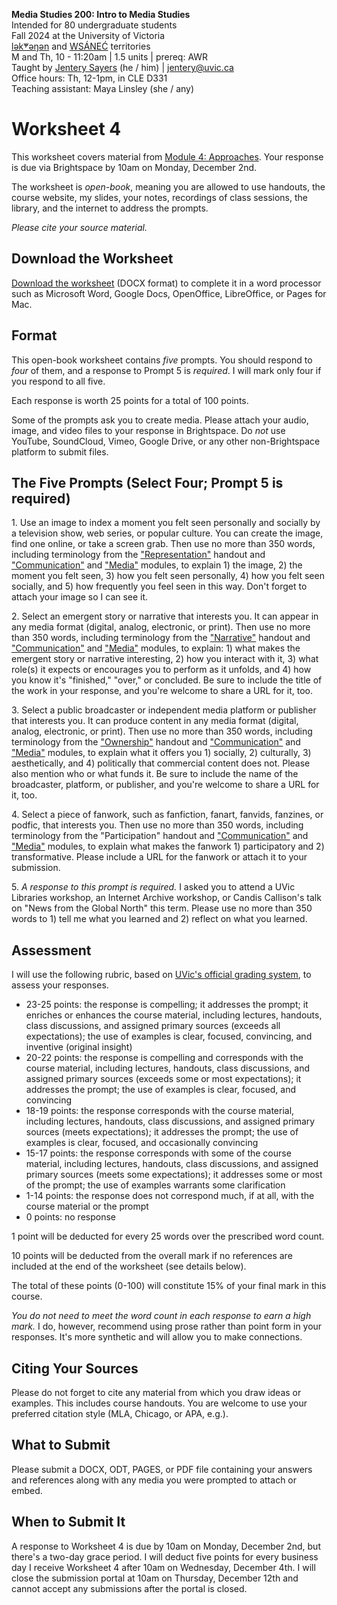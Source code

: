 **Media Studies 200: Intro to Media Studies**       
Intended for 80 undergraduate students      
Fall 2024 at the University of Victoria   
[lək̓ʷəŋən](https://www.songheesnation.ca/community/l-k-ng-n-traditional-territory) and [<u>W</u>SÁNEĆ](https://wsanec.com/) territories    
M and Th, 10 - 11:20am | 1.5 units | prereq: AWR     
Taught by [Jentery Sayers](https://jntry.work/) (he / him) | [jentery@uvic.ca](mailto:jentery@uvic.ca)    
Office hours: Th, 12-1pm, in CLE D331    
Teaching assistant: Maya Linsley (she / any)

# Worksheet 4

This worksheet covers material from [Module 4: Approaches](https://jentery.github.io/mdia200v3/#module-3-approaches). Your response is due via Brightspace by 10am on Monday, December 2nd.

The worksheet is *open-book*, meaning you are allowed to use handouts, the course website, my slides, your notes, recordings of class sessions, the library, and the internet to address the prompts.

*Please cite your source material.* 

## Download the Worksheet 

[Download the worksheet](mdia200v3Worksheet4.docx) (DOCX format) to complete it in a word processor such as Microsoft Word, Google Docs, OpenOffice, LibreOffice, or Pages for Mac.  

## Format

This open-book worksheet contains *five* prompts. You should respond to *four* of them, and a response to Prompt 5 is *required*. I will mark only four if you respond to all five. 

Each response is worth 25 points for a total of 100 points. 

Some of the prompts ask you to create media. Please attach your audio, image, and video files to your response in Brightspace. Do *not* use YouTube, SoundCloud, Vimeo, Google Drive, or any other non-Brightspace platform to submit files. 

## The Five Prompts (Select Four; Prompt 5 is required) 

1\. Use an image to index a moment you felt seen personally and socially by a television show, web series, or popular culture. You can create the image, find one online, or take a screen grab. Then use no more than 350 words, including terminology from the ["Representation"](https://bright.uvic.ca/d2l/le/lessons/358717/topics/3042389) handout and ["Communication"](https://jentery.github.io/mdia200v3/#module-1-communication) and ["Media"](https://jentery.github.io/mdia200v3/#module-2-media) modules, to explain 1) the image, 2) the moment you felt seen, 3) how you felt seen personally, 4) how you felt seen socially, and 5) how frequently you feel seen in this way. Don't forget to attach your image so I can see it. 

2\. Select an emergent story or narrative that interests you. It can appear in any media format (digital, analog, electronic, or print). Then use no more than 350 words, including terminology from the ["Narrative"](https://bright.uvic.ca/d2l/le/lessons/358717/topics/3058961) handout and ["Communication"](https://jentery.github.io/mdia200v3/#module-1-communication) and ["Media"](https://jentery.github.io/mdia200v3/#module-2-media) modules, to explain: 1) what makes the emergent story or narrative interesting, 2) how you interact with it, 3) what role(s) it expects or encourages you to perform as it unfolds, and 4) how you know it's "finished," "over," or concluded. Be sure to include the title of the work in your response, and you're welcome to share a URL for it, too. 
 
3\. Select a public broadcaster or independent media platform or publisher that interests you. It can produce content in any media format (digital, analog, electronic, or print). Then use no more than 350 words, including terminology from the ["Ownership"](https://bright.uvic.ca/d2l/le/lessons/358717/topics/3058072) handout and ["Communication"](https://jentery.github.io/mdia200v3/#module-1-communication) and ["Media"](https://jentery.github.io/mdia200v3/#module-2-media) modules, to explain what it offers you 1) socially, 2) culturally, 3) aesthetically, and 4) politically that commercial content does not. Please also mention who or what funds it. Be sure to include the name of the broadcaster, platform, or publisher, and you're welcome to share a URL for it, too. 

4\. Select a piece of fanwork, such as fanfiction, fanart, fanvids, fanzines, or podfic, that interests you. Then use no more than 350 words, including terminology from the "Participation" handout and ["Communication"](https://jentery.github.io/mdia200v3/#module-1-communication) and ["Media"](https://jentery.github.io/mdia200v3/#module-2-media) modules, to explain what makes the fanwork 1) participatory and 2) transformative. Please include a URL for the fanwork or attach it to your submission. 

5\. *A response to this prompt is required.* I asked you to attend a UVic Libraries workshop, an Internet Archive workshop, or Candis Callison's talk on "News from the Global North" this term. Please use no more than 350 words to 1) tell me what you learned and 2) reflect on what you learned.

## Assessment 

I will use the following rubric, based on [UVic's official grading system](https://www.uvic.ca/calendar/undergrad/index.php#/policy/S1AAgoGuV?bc=true&bcCurrent=14%20-%20Grading&bcGroup=Undergraduate%20Academic%20Regulations&bcItemType=policies), to assess your responses. 

* 23-25 points: the response is compelling; it addresses the prompt; it enriches or enhances the course material, including lectures, handouts, class discussions, and assigned primary sources (exceeds all expectations); the use of examples is clear, focused, convincing, and inventive (original insight)
* 20-22 points: the response is compelling and corresponds with the course material, including lectures, handouts, class discussions, and assigned primary sources (exceeds some or most expectations); it addresses the prompt; the use of examples is clear, focused, and convincing 
* 18-19 points: the response corresponds with the course material, including lectures, handouts, class discussions, and assigned primary sources (meets expectations); it addresses the prompt; the use of examples is clear, focused, and occasionally convincing
* 15-17 points: the response corresponds with some of the course material, including lectures, handouts, class discussions, and assigned primary sources (meets some expectations); it addresses some or most of the prompt; the use of examples warrants some clarification 
* 1-14 points: the response does not correspond much, if at all, with the course material or the prompt
* 0 points: no response  

1 point will be deducted for every 25 words over the prescribed word count. 

10 points will be deducted from the overall mark if no references are included at the end of the worksheet (see details below).

The total of these points (0-100) will constitute 15% of your final mark in this course. 

*You do not need to meet the word count in each response to earn a high mark.* I do, however, recommend using prose rather than point form in your responses. It's more synthetic and will allow you to make connections.

## Citing Your Sources 

Please do not forget to cite any material from which you draw ideas or examples. This includes course handouts. You are welcome to use your preferred citation style (MLA, Chicago, or APA, e.g.).  

## What to Submit 

Please submit a DOCX, ODT, PAGES, or PDF file containing your answers and references along with any media you were prompted to attach or embed. 

## When to Submit It

A response to Worksheet 4 is due by 10am on Monday, December 2nd, but there's a two-day grace period. I will deduct five points for every business day I receive Worksheet 4 after 10am on Wednesday, December 4th. I will close the submission portal at 10am on Thursday, December 12th and cannot accept any submissions after the portal is closed.
